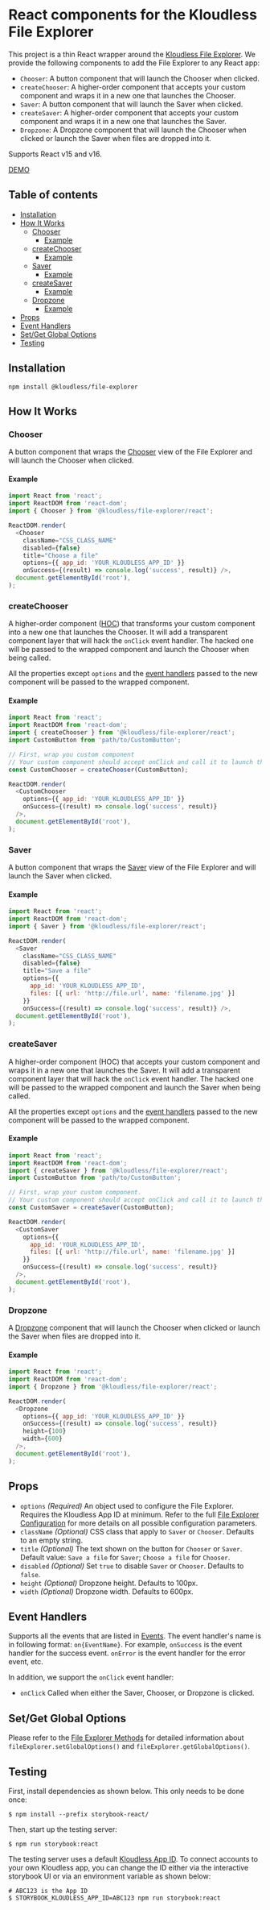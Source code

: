 # React components for the Kloudless File Explorer

This project is a thin React wrapper around the
[Kloudless File Explorer](https://github.com/Kloudless/file-explorer). We
provide the following components to add the File Explorer to any React app:
- `Chooser`:
  A button component that will launch the Chooser when clicked.
- `createChooser`:
  A higher-order component that accepts your custom component and wraps it in a
  new one that launches the Chooser.
- `Saver`:
  A button component that will launch the Saver when clicked.
- `createSaver`:
  A higher-order component that accepts your custom component and wraps it in a
  new one that launches the Saver.
- `Dropzone`:
  A Dropzone component that will launch the Chooser when clicked or launch the
  Saver when files are dropped into it.

Supports React v15 and v16.

<!-- STORY -->

<!-- STORY HIDE START -->

[DEMO](https://kloudless.github.io/file-explorer/react)

<!-- STORY HIDE END -->

## Table of contents

* [Installation](#installation)
* [How It Works](#how-it-works)
  * [Chooser](#chooser)
    * [Example](#example)
  * [createChooser](#createchooser)
    * [Example](#example-1)
  * [Saver](#saver)
    * [Example](#example-2)
  * [createSaver](#createsaver)
    * [Example](#example-3)
  * [Dropzone](#dropzone)
    * [Example](#example-4)
* [Props](#props)
* [Event Handlers](#event-handlers)
* [Set/Get Global Options](#setget-global-options)
* [Testing](#testing)

## Installation

```shell
npm install @kloudless/file-explorer
```

## How It Works

### Chooser

A button component that wraps the
[Chooser](https://github.com/Kloudless/file-explorer#chooser) view of the File
Explorer and will launch the Chooser when clicked.

#### Example

```javascript
import React from 'react';
import ReactDOM from 'react-dom';
import { Chooser } from '@kloudless/file-explorer/react';

ReactDOM.render(
  <Chooser
    className="CSS_CLASS_NAME"
    disabled={false}
    title="Choose a file"
    options={{ app_id: 'YOUR_KLOUDLESS_APP_ID' }}
    onSuccess={(result) => console.log('success', result)} />,
  document.getElementById('root'),
);
```

### createChooser

A higher-order component
([HOC](https://facebook.github.io/react/docs/higher-order-components.html))
that transforms your custom component into a new one that launches the Chooser.
It will add a transparent component layer that will hack the `onClick` event
handler. The hacked one will be passed to the wrapped component and launch the
Chooser when being called.

All the properties except `options` and the [event handlers](#event-handlers)
passed to the new component will be passed to the wrapped component.

#### Example

```javascript
import React from 'react';
import ReactDOM from 'react-dom';
import { createChooser } from '@kloudless/file-explorer/react';
import CustomButton from 'path/to/CustomButton';

// First, wrap you custom component
// Your custom component should accept onClick and call it to launch the Chooser.
const CustomChooser = createChooser(CustomButton);

ReactDOM.render(
  <CustomChooser
    options={{ app_id: 'YOUR_KLOUDLESS_APP_ID' }}
    onSuccess={(result) => console.log('success', result)}
  />,
  document.getElementById('root'),
);
```

### Saver

A button component that wraps the
[Saver](https://github.com/Kloudless/file-explorer#saver) view of the File
Explorer and will launch the Saver when clicked.

#### Example

```javascript
import React from 'react';
import ReactDOM from 'react-dom';
import { Saver } from '@kloudless/file-explorer/react';

ReactDOM.render(
  <Saver
    className="CSS_CLASS_NAME"
    disabled={false}
    title="Save a file"
    options={{
      app_id: 'YOUR_KLOUDLESS_APP_ID',
      files: [{ url: 'http://file.url', name: 'filename.jpg' }]
    }}
    onSuccess={(result) => console.log('success', result)} />,
  document.getElementById('root'),
);
```

### createSaver

A higher-order component (HOC) that accepts your custom component and wraps it
in a new one that launches the Saver.
It will add a transparent component layer that will hack the `onClick` event
handler. The hacked one will be passed to the wrapped component and launch the
Saver when being called.

All the properties except `options` and the [event handlers](#event-handlers)
passed to the new component will be passed to the wrapped component.

#### Example

```javascript
import React from 'react';
import ReactDOM from 'react-dom';
import { createSaver } from '@kloudless/file-explorer/react';
import CustomButton from 'path/to/CustomButton';

// First, wrap your custom component.
// Your custom component should accept onClick and call it to launch the Saver.
const CustomSaver = createSaver(CustomButton);

ReactDOM.render(
  <CustomSaver
    options={{
      app_id: 'YOUR_KLOUDLESS_APP_ID',
      files: [{ url: 'http://file.url', name: 'filename.jpg' }]
    }}
    onSuccess={(result) => console.log('success', result)}
  />,
  document.getElementById('root'),
);
```

### Dropzone

A [Dropzone](https://github.com/Kloudless/file-explorer#dropzone) component that
will launch the Chooser when clicked or launch the Saver when files are dropped
into it.

#### Example

```javascript
import React from 'react';
import ReactDOM from 'react-dom';
import { Dropzone } from '@kloudless/file-explorer/react';

ReactDOM.render(
  <Dropzone
    options={{ app_id: 'YOUR_KLOUDLESS_APP_ID' }}
    onSuccess={(result) => console.log('success', result)}
    height={100}
    width={600}
  />,
  document.getElementById('root'),
);
```

## Props

- `options` _(Required)_
  An object used to configure the File Explorer. Requires the Kloudless App ID
  at minimum. Refer to the full [File Explorer Configuration](https://github.com/Kloudless/file-explorer#configuration)
  for more details on all possible configuration parameters.
- `className` _(Optional)_
  CSS class that apply to `Saver` or `Chooser`.
  Defaults to an empty string.
- `title`  _(Optional)_
  The text shown on the button for `Chooser` or `Saver`.
  Default value: `Save a file` for `Saver`; `Choose a file` for `Chooser`.
- `disabled` _(Optional)_
  Set `true` to disable `Saver` or `Chooser`.
  Defaults to `false`.
- `height` _(Optional)_
  Dropzone height. Defaults to 100px.
- `width` _(Optional)_
  Dropzone width. Defaults to 600px.

## Event Handlers

Supports all the events that are listed in
[Events](https://github.com/Kloudless/file-explorer#events).
The event handler's name is in following format: `on{EventName}`.
For example, `onSuccess` is the event handler for the success event.
`onError` is the event handler for the error event, etc.

In addition, we support the `onClick` event handler:

- `onClick`
  Called when either the Saver, Chooser, or Dropzone is clicked.

## Set/Get Global Options

Please refer to the
[File Explorer Methods](https://github.com/Kloudless/file-explorer#methods)
for detailed information about `fileExplorer.setGlobalOptions()` and
`fileExplorer.getGlobalOptions()`.

## Testing

First, install dependencies as shown below. This only needs to be
done once:
```shell
$ npm install --prefix storybook-react/
```

Then, start up the testing server:
```shell
$ npm run storybook:react
```

The testing server uses a default
[Kloudless App ID](https://developers.kloudless.com/applications/*/details).
To connect accounts to your own Kloudless app, you can change the ID either via
the interactive storybook UI or via an environment variable as shown below:

```shell
# ABC123 is the App ID
$ STORYBOOK_KLOUDLESS_APP_ID=ABC123 npm run storybook:react
```

